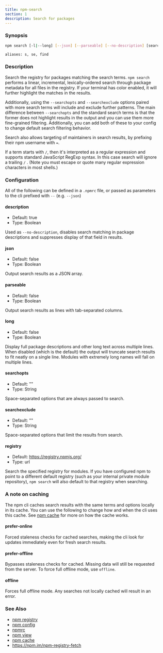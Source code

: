 ```yaml
---
title: npm-search
section: 1
description: Search for packages
---
```


### Synopsis

```bash
npm search [-l|--long] [--json] [--parseable] [--no-description] [search terms ...]

aliases: s, se, find
```

### Description

Search the registry for packages matching the search terms. `npm search`
performs a linear, incremental, lexically-ordered search through package
metadata for all files in the registry. If your terminal has color
enabled, it will further highlight the matches in the results.

Additionally, using the `--searchopts` and `--searchexclude` options
paired with more search terms will include and exclude further patterns.
The main difference between `--searchopts` and the standard search terms
is that the former does not highlight results in the output and you can
use them more fine-grained filtering. Additionally, you can add both of
these to your config to change default search filtering behavior.

Search also allows targeting of maintainers in search results, by prefixing
their npm username with `=`.

If a term starts with `/`, then it's interpreted as a regular expression
and supports standard JavaScript RegExp syntax. In this case search will
ignore a trailing `/` .  (Note you must escape or quote many regular
expression characters in most shells.)

### Configuration

All of the following can be defined in a `.npmrc` file, or passed as
parameters to the cli prefixed with `--` (e.g. `--json`)

#### description

* Default: true
* Type: Boolean

Used as `--no-description`, disables search matching in package descriptions and
suppresses display of that field in results.

#### json

* Default: false
* Type: Boolean

Output search results as a JSON array.

#### parseable

* Default: false
* Type: Boolean

Output search results as lines with tab-separated columns.

#### long

* Default: false
* Type: Boolean

Display full package descriptions and other long text across multiple
lines. When disabled (which is the default) the output will
truncate search results to fit neatly on a single line. Modules with
extremely long names will fall on multiple lines.

#### searchopts

* Default: ""
* Type: String

Space-separated options that are always passed to search.

#### searchexclude

* Default: ""
* Type: String

Space-separated options that limit the results from search.

#### registry

 * Default: https://registry.npmjs.org/
 * Type: url

Search the specified registry for modules. If you have configured npm to
point to a different default registry (such as your internal private
module repository), `npm search` will also default to that registry when
searching.

### A note on caching

The npm cli caches search results with the same terms and options
locally in its cache. You can use the following to change how and when
the cli uses this cache. See [npm cache](/commands/npm-cache) for more
on how the cache works.

#### prefer-online

Forced staleness checks for cached searches, making the cli look for
updates immediately even for fresh search results.

#### prefer-offline

Bypasses staleness checks for cached.  Missing data will still be
requested from the server. To force full offline mode, use `offline`.

#### offline

Forces full offline mode. Any searches not locally cached will result in
an error.

### See Also

* [npm registry](/using-npm/registry)
* [npm config](/commands/npm-config)
* [npmrc](/configuring-npm/npmrc)
* [npm view](/commands/npm-view)
* [npm cache](/commands/npm-cache)
* https://npm.im/npm-registry-fetch
